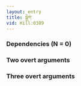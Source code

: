```yaml
---
layout: entry
title: སྒྲེག་
vid: Hill:0389
---
```

### Dependencies (N = 0)


### Two overt arguments


### Three overt arguments
